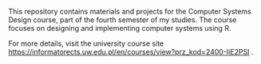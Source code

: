This repository contains materials and projects for the Computer Systems Design course, part of the fourth semester of my studies. The course focuses on designing and implementing computer systems using R.

For more details, visit the university course site https://informatorects.uw.edu.pl/en/courses/view?prz_kod=2400-IiE2PSI .
